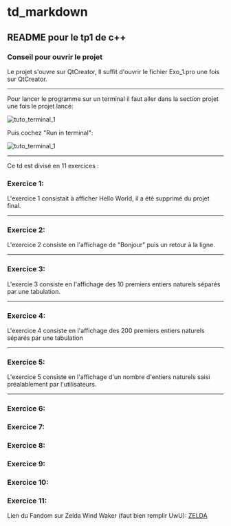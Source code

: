 # td_markdown
## README pour le tp1 de c++
### Conseil pour ouvrir le projet
Le projet s'ouvre sur QtCreator, Il suffit d'ouvrir le fichier Exo_1.pro une fois sur QtCreator.

---

Pour lancer le programme sur un terminal il faut aller dans la section projet une fois le projet lancé:


![tuto_terminal_1](https://github.com/NeekoInAbsentia/td_markdown/blob/main/image_markdown/tuto_terminal_1.png "Section projet")

Puis cochez "Run in terminal":

![tuto_terminal_1](https://github.com/NeekoInAbsentia/td_markdown/blob/main/image_markdown/tuto_terminal_2.png "Section projet")

---

Ce td est divisé en 11 exercices : 
### Exercice 1:

L'exercice 1 consistait à afficher Hello World, il a été supprimé du projet final.

---
### Exercice 2:

L'exercice 2 consiste en l'affichage de "Bonjour" puis un retour à la ligne.

---
### Exercice 3:

L'exercie 3 consiste en l'affichage des 10 premiers entiers naturels séparés par une tabulation.

---
### Exercice 4:

L'exercice 4 consiste en l'affichage des 200 premiers entiers naturels séparés par une tabulation

---
### Exercice 5:

L'exercice 5 consiste en l'affichage d'un nombre d'entiers naturels saisi préalablement par l'utilisateurs.

---
### Exercice 6:
### Exercice 7:
### Exercice 8:
### Exercice 9:
### Exercice 10:
### Exercice 11:

Lien du Fandom sur Zelda Wind Waker (faut bien remplir UwU): [ZELDA](https://zelda-the-wind-waker.fandom.com/fr/wiki/Wiki_The_Legend_of_Zelda_:_The_wind_waker "ZELDA")